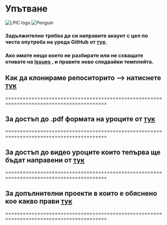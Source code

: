 # **Упътване**


![LPIC logo](../master/pics/logo.png)
![Penguin](../master/pics/penguin.png)



### **Задължително трябва да си направите акаунт с цел по честа опутреба на уреда **GitHub** от [тук](https://github.com/join).**

### **Ако имате нещо което не разбирате или не схващате отивате на [Issues](https://github.com/nickkostov/LPIC/issues/new/choose) , и правите ново следвайки темплейта.**

## Как да клонираме репоситорито --> натиснете [тук](../master/wiki/usegit.MD)

=========================================================================================

## За достъп до .pdf формата на уроците от [тук](../master/wiki/pdf.MD)

=========================================================================================

## За достъп до видео уроците които тепърва ще бъдат направени от [тук](../master/wiki/youtubelinks.MD)

=========================================================================================

## За допълнителни проекти в които е обяснено кое какво прави [тук](../master/wiki/examples.MD)

=========================================================================================

